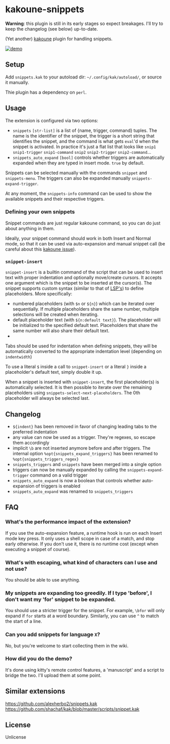 # kakoune-snippets

**Warning**: this plugin is still in its early stages so expect breakages. I'll try to keep the changelog (see below) up-to-date.

(Yet another) [kakoune](http://kakoune.org) plugin for handling snippets.

[![demo](https://asciinema.org/a/217470.png)](https://asciinema.org/a/217470)

## Setup

Add `snippets.kak` to your autoload dir: `~/.config/kak/autoload/`, or source it manually.

Thie plugin has a dependency on `perl`.

## Usage

The extension is configured via two options:
* `snippets` `[str-list]` is a list of {name, trigger, command} tuples. The name is the identifier of the snippet, the trigger is a short string that identifies the snippet, and the command is what gets `eval`'d when the snippet is activated. In practice it's just a flat list that looks like `snip1` `snip1-trigger` `snip1-command` `snip2` `snip2-trigger` `snip2-command`...  
* `snippets_auto_expand` `[bool]` controls whether triggers are automatically expanded when they are typed in insert mode. `true` by default.  

Snippets can be selected manually with the commands `snippet` and `snippets-menu`. The triggers can also be expanded manually `snippets-expand-trigger`.

At any moment, the `snippets-info` command can be used to show the available snippets and their respective triggers.

### Defining your own snippets

Snippet commands are just regular kakoune command, so you can do just about anything in them.

Ideally, your snippet command should work in both Insert and Normal mode, so that it can be used via auto-expansion and manual snippet call (be careful about this [kakoune issue](https://github.com/mawww/kakoune/issues/1916)).

### `snippet-insert`

`snippet-insert` is a builtin command of the script that can be used to insert text with proper indentation and optionally move/create cursors. It accepts one argument which is the snippet to be inserted at the cursor(s). The snippet supports custom syntax (similar to that of [LSP's](https://github.com/Microsoft/language-server-protocol/blob/master/snippetSyntax.md)) to define placeholders. More specifically:

* numbered placeholders (with `$n` or `${n}`) which can be iterated over sequentially. If multiple placeholders share the same number, multiple selections will be created when iterating.  
* default placeholder text (with `${n:default text}`). The placeholder will be initialized to the specified default text. Placeholders that share the same number will also share their default text.  
* 
Tabs should be used for indentation when defining snippets, they will be automatically converted to the appropriate indentation level (depending on `indentwidth`)

To use a literal `$` inside a call to `snippet-insert`  or a literal `}` inside a placeholder's default text, simply double it up.

When a snippet is inserted with `snippet-insert`, the first placeholder(s) is automatically selected. It is then possible to iterate over the remaining placeholders using `snippets-select-next-placeholders`. The 0th placeholder will always be selected last.

## Changelog

* `${indent}` has been removed in favor of changing leading tabs to the preferred indentation  
* any value can now be used as a trigger. They're regexes, so escape them accordingly  
* implicit `\b` are not inserted anymore before and after triggers. The internal option `%opt{snippets_expand_triggers}` has been renamed to `%opt{snippets_triggers_regex}`  
* `snippets_triggers` and `snippets` have been merged into a single option  
* triggers can now be manually expanded by calling the `snippets-expand-trigger` command on a valid trigger  
* `snippets_auto_expand` is now a boolean that controls whether auto-expansion of triggers is enabled  
* `snippets_auto_expand` was renamed to `snippets_triggers`  

## FAQ

### What's the performance impact of the extension?

If you use the auto-expansion feature, a runtime hook is run on each Insert mode key press. It only uses a shell scope in case of a match, and stop early otherwise.
If you don't use it, there is no runtime cost (except when executing a snippet of course).

### What's with escaping, what kind of characters can I use and not use?

You should be able to use anything.

### My snippets are expanding too greedily. If I type 'before', I don't want my 'for' snippet to be expanded.

You should use a stricter trigger for the snippet. For example, `\bfor` will only expand if `for` starts at a word boundary. Similarly, you can use `^` to match the start of a line.

### Can you add snippets for language `X`?

No, but you're welcome to start collecting them in the wiki.

### How did you do the demo?

It's done using kitty's remote control features, a 'manuscript' and a script to bridge the two. I'll upload them at some point.

## Similar extensions

https://github.com/alexherbo2/snippets.kak  
https://github.com/shachaf/kak/blob/master/scripts/snippet.kak  

## License

Unlicense
